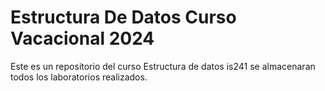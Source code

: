 # Estructura De Datos Curso Vacacional 2024
Este es un repositorio del curso Estructura de datos is241
se almacenaran todos los laboratorios realizados.
